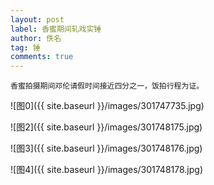 ```yaml
---
layout: post
label: 香蜜期间轧戏实锤
author: 佚名
tag: 锤
comments: true
---
```


    香蜜拍摄期间邓伦请假时间接近四分之一，饭拍行程为证。

![图0]({{ site.baseurl }}/images/301747735.jpg)

![图2]({{ site.baseurl }}/images/301748175.jpg)

![图3]({{ site.baseurl }}/images/301748176.jpg)

![图4]({{ site.baseurl }}/images/301748178.jpg)